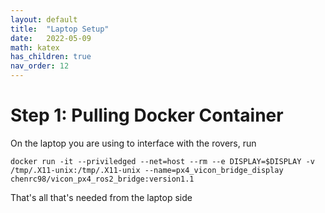 ```yaml
---
layout: default
title:  "Laptop Setup"
date:   2022-05-09
math: katex
has_children: true
nav_order: 12
---
```


# Step 1: Pulling Docker Container

On the laptop you are using to interface with the rovers, run

```
docker run -it --priviledged --net=host --rm --e DISPLAY=$DISPLAY -v /tmp/.X11-unix:/tmp/.X11-unix --name=px4_vicon_bridge_display chenrc98/vicon_px4_ros2_bridge:version1.1
```

That's all that's needed from the laptop side
